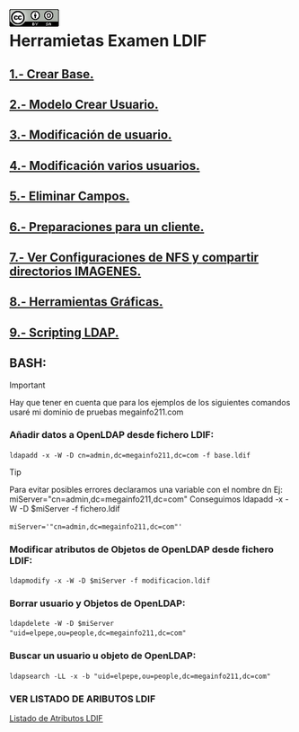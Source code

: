 <img src="./imagenes/MI-LICENCIA88x31.png" style="float: left; margin-right: 10px;" />

# Herramietas Examen LDIF

## [1.- Crear Base.](./LDIF/base.ldif)
## [2.- Modelo Crear Usuario.](./LDIF/juan.ldif)
## [3.- Modificación de usuario.](./LDIF/CambioJuan.ldif)
## [4.- Modificación varios usuarios.](./LDIF/modificacion.ldif)
## [5.- Eliminar Campos.](./LDIF/eliminarMail.ldif)
## [6.- Preparaciones para un cliente.](./variado/preparandoCliente.md)
## [7.- Ver Configuraciones de NFS y compartir directorios IMAGENES.](./variado/CapturasExportaciones/)
## [8.- Herramientas Gráficas.](./HerramientasGraficas)
## [9.- Scripting LDAP.](./scripts)
## BASH:
> [!IMPORTANT]
> Hay que tener en cuenta que para los ejemplos de los siguientes comandos
> usaré mi dominio de pruebas megainfo211.com
### Añadir datos a OpenLDAP desde fichero LDIF:

`ldapadd -x -W -D cn=admin,dc=megainfo211,dc=com -f base.ldif`

> [!TIP]
> Para evitar posibles errores declaramos una variable con el nombre dn Ej: miServer="cn=admin,dc=megainfo211,dc=com"
> Conseguimos ldapadd -x -W -D $miServer -f fichero.ldif

`miServer='"cn=admin,dc=megainfo211,dc=com"'`

### Modificar atributos de Objetos de OpenLDAP desde fichero LDIF:

`ldapmodify -x -W -D $miServer -f modificacion.ldif`

### Borrar usuario y Objetos de OpenLDAP:

`ldapdelete -W -D $miServer "uid=elpepe,ou=people,dc=megainfo211,dc=com"`

### Buscar un usuario u objeto de OpenLDAP:

`ldapsearch -LL -x -b "uid=elpepe,ou=people,dc=megainfo211,dc=com"`


### VER LISTADO DE ARIBUTOS LDIF

[Listado de Atributos LDIF](https://www.zytrax.com/books/ldap/ape/)